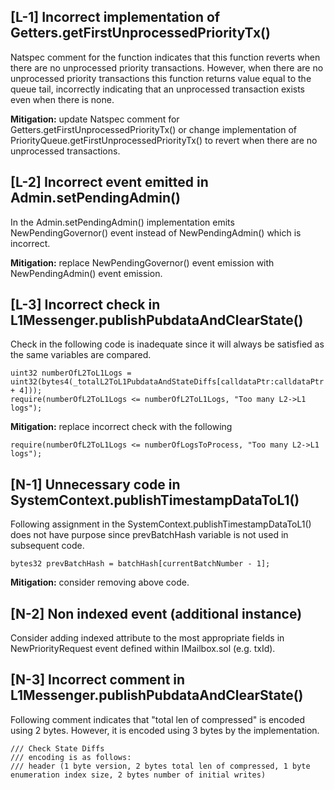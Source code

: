 ## [L-1] Incorrect implementation of Getters.getFirstUnprocessedPriorityTx()

Natspec comment for the function indicates that this function reverts when there are no unprocessed priority transactions. However, when there are no unprocessed priority transactions this function returns value equal to the queue tail, incorrectly indicating that an unprocessed transaction exists even when there is none.

**Mitigation:** update Natspec comment for Getters.getFirstUnprocessedPriorityTx() or change implementation of PriorityQueue.getFirstUnprocessedPriorityTx() to revert when there are no unprocessed transactions.

## [L-2] Incorrect event emitted in Admin.setPendingAdmin()

In the Admin.setPendingAdmin() implementation emits NewPendingGovernor() event instead of NewPendingAdmin() which is incorrect.

**Mitigation:** replace NewPendingGovernor() event emission with NewPendingAdmin() event emission.

## [L-3] Incorrect check in L1Messenger.publishPubdataAndClearState()

Check in the following code is inadequate since it will always be satisfied as the same variables are compared.

```
uint32 numberOfL2ToL1Logs = uint32(bytes4(_totalL2ToL1PubdataAndStateDiffs[calldataPtr:calldataPtr + 4]));
require(numberOfL2ToL1Logs <= numberOfL2ToL1Logs, "Too many L2->L1 logs");
```

**Mitigation:** replace incorrect check with the following

```
require(numberOfL2ToL1Logs <= numberOfLogsToProcess, "Too many L2->L1 logs");
```

## [N-1] Unnecessary code in SystemContext.publishTimestampDataToL1()

Following assignment in the SystemContext.publishTimestampDataToL1() does not have purpose since prevBatchHash variable is not used in subsequent code.

```
bytes32 prevBatchHash = batchHash[currentBatchNumber - 1];

```
**Mitigation:** consider removing above code.

## [N-2] Non indexed event (additional instance)

Consider adding indexed attribute to the most appropriate fields in NewPriorityRequest event defined within IMailbox.sol (e.g. txId).

## [N-3] Incorrect comment in L1Messenger.publishPubdataAndClearState()

Following comment indicates that "total len of compressed" is encoded using 2 bytes. However, it is encoded using 3 bytes by the implementation.
```
/// Check State Diffs
/// encoding is as follows:
/// header (1 byte version, 2 bytes total len of compressed, 1 byte enumeration index size, 2 bytes number of initial writes)
```